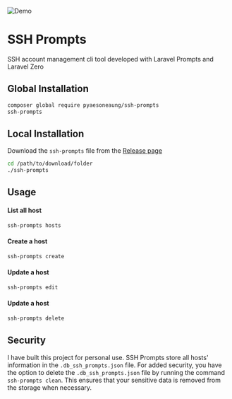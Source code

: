 ![Demo](https://res.cloudinary.com/pyaesoneaung/image/upload/v1690730841/opensources/ssh-prompts/demo.png)

# SSH Prompts

SSH account management cli tool developed with Laravel Prompts and Laravel Zero

## Global Installation

```bash
composer global require pyaesoneaung/ssh-prompts
ssh-prompts
```

## Local Installation

Download the `ssh-prompts` file from the [Release page](https://github.com/PyaeSoneAungRgn/ssh-prompts/releases)

```bash
cd /path/to/download/folder
./ssh-prompts
```

## Usage

#### List all host

```bash
ssh-prompts hosts
```

#### Create a host

```bash
ssh-prompts create
```

#### Update a host

```bash
ssh-prompts edit
```

#### Update a host

```bash
ssh-prompts delete
```

## Security

I have built this project for personal use. SSH Prompts store all hosts' information in the `.db_ssh_prompts.json` file. For added security, you have the option to delete the `.db_ssh_prompts.json` file by running the command `ssh-prompts clean`. This ensures that your sensitive data is removed from the storage when necessary.

